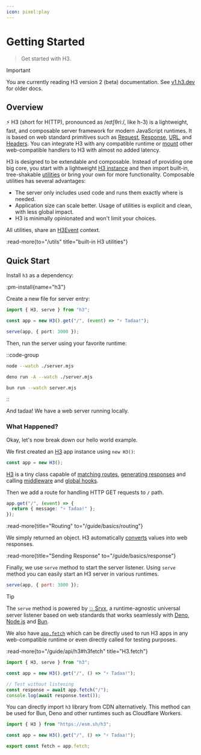 ```yaml
---
icon: pixel:play
---
```


# Getting Started

> Get started with H3.

<!-- automd:file src="../.partials/beta.md" -->

> [!IMPORTANT]
> You are currently reading H3 version 2 (beta) documentation. See [v1.h3.dev](https://v1.h3.dev/) for older docs.

<!-- /automd -->

## Overview

⚡ H3 (short for H(TTP), pronounced as /eɪtʃθriː/, like h-3) is a lightweight, fast, and composable server framework for modern JavaScript runtimes. It is based on web standard primitives such as [Request](https://developer.mozilla.org/en-US/docs/Web/API/Request), [Response](https://developer.mozilla.org/en-US/docs/Web/API/Response), [URL](https://developer.mozilla.org/en-US/docs/Web/API/URL), and [Headers](https://developer.mozilla.org/en-US/docs/Web/API/Headers). You can integrate H3 with any compatible runtime or [mount](/guide/api/h3#h3mount) other web-compatible handlers to H3 with almost no added latency.

H3 is designed to be extendable and composable. Instead of providing one big core, you start with a lightweight [H3 instance](/guide/api/h3) and then import built-in, tree-shakable [utilities](/utils) or bring your own for more functionality.
Composable utilities has several advantages:

- The server only includes used code and runs them exactly where is needed.
- Application size can scale better. Usage of utilities is explicit and clean, with less global impact.
- H3 is minimally opinionated and won't limit your choices.

All utilities, share an [H3Event](/guide/api/h3event) context.

:read-more{to="/utils" title="built-in H3 utilities"}

## Quick Start

Install `h3` as a dependency:

:pm-install{name="h3"}

Create a new file for server entry:

```ts [server.mjs]
import { H3, serve } from "h3";

const app = new H3().get("/", (event) => "⚡️ Tadaa!");

serve(app, { port: 3000 });
```

Then, run the server using your favorite runtime:

::code-group

```bash [node]
node --watch ./server.mjs
```

```bash [deno]
deno run -A --watch ./server.mjs
```

```bash [bun]
bun run --watch server.mjs
```

::

And tadaa! We have a web server running locally.

### What Happened?

Okay, let's now break down our hello world example.

We first created an [H3](/guide/api/h3) app instance using `new H3()`:

```ts
const app = new H3();
```

[H3](/guide/api/h3) is a tiny class capable of [matching routes](/guide/basics/routing), [generating responses](/guide/basics/response) and calling [middleware](/guide/basics/middleware) and [global hooks](/guide/api/h3#global-hooks).

Then we add a route for handling HTTP GET requests to `/` path.

```ts
app.get("/", (event) => {
  return { message: "⚡️ Tadaa!" };
});
```

:read-more{title="Routing" to="/guide/basics/routing"}

We simply returned an object. H3 automatically [converts](/guide/basics/response#response-types) values into web responses.

:read-more{title="Sending Response" to="/guide/basics/response"}

Finally, we use `serve` method to start the server listener. Using `serve` method you can easily start an H3 server in various runtimes.

```js
serve(app, { port: 3000 });
```

> [!TIP]
> The `serve` method is powered by [💥 Srvx](https://srvx.h3.dev/), a runtime-agnostic universal server listener based on web standards that works seamlessly with [Deno](https://deno.com/), [Node.js](https://nodejs.org/) and [Bun](https://bun.sh/).

We also have [`app.fetch`](/guide/api/h3#h3fetch) which can be directly used to run H3 apps in any web-compatible runtime or even directly called for testing purposes.

:read-more{to="/guide/api/h3#h3fetch" title="H3.fetch"}

```js
import { H3, serve } from "h3";

const app = new H3().get("/", () => "⚡️ Tadaa!");

// Test without listening
const response = await app.fetch("/");
console.log(await response.text());
```

You can directly import `h3` library from CDN alternatively. This method can be used for Bun, Deno and other runtimes such as Cloudflare Workers.

```js
import { H3 } from "https://esm.sh/h3";

const app = new H3().get("/", () => "⚡️ Tadaa!");

export const fetch = app.fetch;
```

<!-- ::read-more{to="https://nitro.build"}
For zero config setup deployment to different providers, we recommend using [Nitro](https://nitro.build).
:: -->
